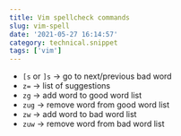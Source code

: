 ```yaml
---
title: Vim spellcheck commands
slug: vim-spell
date: '2021-05-27 16:14:57'
category: technical.snippet
tags: ['vim']
---
```


- `[s` or `]s` → go to next/previous bad word
- `z=` → list of suggestions
- `zg` → add word to good word list
- `zug` → remove word from good word list
- `zw` → add word to bad word list
- `zuw` → remove word from bad word list
